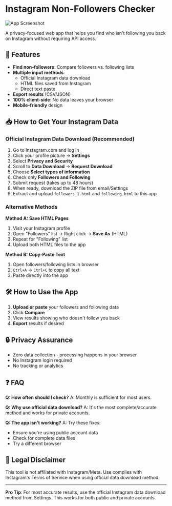# Instagram Non-Followers Checker

![App Screenshot](screenshot.png)

A privacy-focused web app that helps you find who isn't following you back on Instagram without requiring API access.

## 🌟 Features

- **Find non-followers**: Compare followers vs. following lists
- **Multiple input methods**:
  - Official Instagram data download
  - HTML files saved from Instagram
  - Direct text paste
- **Export results** (CSV/JSON)
- **100% client-side**: No data leaves your browser
- **Mobile-friendly** design

## 📥 How to Get Your Instagram Data

### Official Instagram Data Download (Recommended)
1. Go to Instagram.com and log in
2. Click your profile picture → **Settings**
3. Select **Privacy and Security**
4. Scroll to **Data Download** → **Request Download**
5. Choose **Select types of information**
6. Check only **Followers and Following**
7. Submit request (takes up to 48 hours)
8. When ready, download the ZIP file from email/Settings
9. Extract and upload `followers_1.html` and `following.html` to this app

### Alternative Methods

**Method A: Save HTML Pages**
1. Visit your Instagram profile
2. Open "Followers" list → Right click → **Save As** (HTML)
3. Repeat for "Following" list
4. Upload both HTML files to the app

**Method B: Copy-Paste Text**
1. Open followers/following lists in browser
2. `Ctrl+A` → `Ctrl+C` to copy all text
3. Paste directly into the app

## 🛠️ How to Use the App

1. **Upload or paste** your followers and following data
2. Click **Compare**
3. View results showing who doesn't follow you back
4. **Export** results if desired

## 🔒 Privacy Assurance

- Zero data collection - processing happens in your browser
- No Instagram login required
- No tracking or analytics

## ❓ FAQ

**Q: How often should I check?**
A: Monthly is sufficient for most users.

**Q: Why use official data download?**
A: It's the most complete/accurate method and works for private accounts.

**Q: The app isn't working?**
A: Try these fixes:
- Ensure you're using public account data
- Check for complete data files
- Try a different browser

## 📜 Legal Disclaimer

This tool is not affiliated with Instagram/Meta. Use complies with Instagram's Terms of Service when using official data download method.

---

**Pro Tip**: For most accurate results, use the official Instagram data download method from Settings. This works for both public and private accounts.
